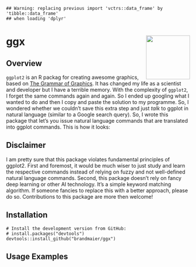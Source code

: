 <!-- README.md is generated from README.Rmd. Please edit that file -->

    ## Warning: replacing previous import 'vctrs::data_frame' by 'tibble::data_frame'
    ## when loading 'dplyr'

ggx <img src="man/figures/logo.png" align="right" width="120" />
================================================================

Overview
--------

`ggplot2` is an R packag for creating awesome graphics, based on [The
Grammar of Graphics](https://amzn.to/2ef1eWp). It has changed my life as
a scientist and developer but I have a terrible memory. With the
complexity of `ggplot2`, I forget the same commands again and again. So
I ended up googling what I wanted to do and then I copy and paste the
solution to my programme. So, I wondered whether we couldn’t save this
extra step and just *talk* to ggplot in natural language (similar to a
Google search query). So, I wrote this package that let’s you issue
natural language commands that are translated into ggplot commands. This
is how it looks:

Disclaimer
----------

I am pretty sure that this package violates fundamental principles of
ggplot2. First and foremost, it would be much wiser to just study and
learn the respective commands instead of relying on fuzzy and not
well-defined natural language commands. Second, this package doesn’t
rely on fancy deep learning or other AI technology. It’s a simple
keyword matching algorithm. If someone fancies to replace this with a
better approach, please do so. Contributions to this package are more
then welcome!

Installation
------------

    # Install the development version from GitHub:
    # install.packages("devtools")
    devtools::install_github("brandmaier/ggx")

Usage Examples
--------------
